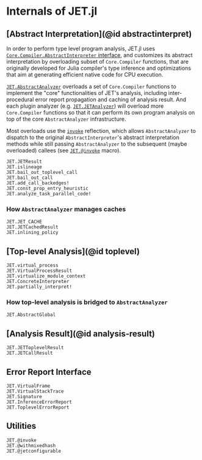 # Internals of JET.jl

## [Abstract Interpretation](@id abstractinterpret)

In order to perform type level program analysis, JET.jl uses
[`Core.Compiler.AbstractInterpreter` interface](https://github.com/JuliaLang/julia/blob/master/base/compiler/types.jl),
and customizes its abstract interpretation by overloading subset of `Core.Compiler` functions, that are originally
developed for Julia compiler's type inference and optimizations that aim at generating efficient native code for CPU execution.

[`JET.AbstractAnalyzer`](@ref) overloads a set of `Core.Compiler` functions to implement the "core" functionalities
of JET's analysis, including inter-procedural error report propagation and caching of analysis result.
And each plugin analyzer (e.g. [`JET.JETAnalyzer`](@ref)) will overload more `Core.Compiler` functions so that it can
perform its own program analysis on top of the core `AbstractAnalyzer` infrastructure.

Most overloads use the [`invoke`](https://docs.julialang.org/en/v1/base/base/#Core.invoke) reflection, which allows
`AbstractAnalyzer` to dispatch to the original `AbstractInterpreter`'s abstract interpretation methods while still
passing `AbstractAnalyzer` to the subsequent (maybe overloaded) callees (see [`JET.@invoke`](@ref) macro).

```@docs
JET.JETResult
JET.islineage
JET.bail_out_toplevel_call
JET.bail_out_call
JET.add_call_backedges!
JET.const_prop_entry_heuristic
JET.analyze_task_parallel_code!
```

### How `AbstractAnalyzer` manages caches

```@docs
JET.JET_CACHE
JET.JETCachedResult
JET.inlining_policy
```


## [Top-level Analysis](@id toplevel)

```@docs
JET.virtual_process
JET.VirtualProcessResult
JET.virtualize_module_context
JET.ConcreteInterpreter
JET.partially_interpret!
```

### How top-level analysis is bridged to `AbstractAnalyzer`

```@docs
JET.AbstractGlobal
```


## [Analysis Result](@id analysis-result)

```@docs
JET.JETToplevelResult
JET.JETCallResult
```


## Error Report Interface

```@docs
JET.VirtualFrame
JET.VirtualStackTrace
JET.Signature
JET.InferenceErrorReport
JET.ToplevelErrorReport
```


## Utilities

```@docs
JET.@invoke
JET.@withmixedhash
JET.@jetconfigurable
```
